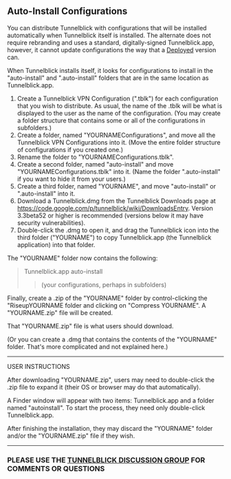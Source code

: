## Auto-Install Configurations ##
You can distribute Tunnelblick with configurations that will be installed automatically when Tunnelblick itself is installed. The alternate does not require rebranding and uses a standard, digitally-signed Tunnelblick.app, however, it cannot update configurations the way that a [Deployed](cCusDeployed.md) version can.

When Tunnelblick installs itself, it looks for configurations to install in the "auto-install" and ".auto-install" folders that are in the same location as Tunnelblick.app.

  1. Create a Tunnelblick VPN Configuration (".tblk") for each configuration that you wish to distribute. As usual, the name of the .tblk will be what is displayed to the user as the name of the configuration. (You may create a folder structure that contains some or all of the configurations in subfolders.)
  1. Create a folder, named "YOURNAMEConfigurations", and move all the Tunnelblick VPN Configurations into it. (Move the entire folder structure of configurations if you created one.)
  1. Rename the folder to "YOURNAMEConfigurations.tblk".
  1. Create a second folder, named "auto-install" and move "YOURNAMEConfigurations.tblk" into it. (Name the folder ".auto-install" if you want to hide it from your users.)
  1. Create a third folder, named "YOURNAME", and move "auto-install" or ".auto-install" into it.
  1. Download a Tunnelblick.dmg from the Tunnelblick Downloads page at https://code.google.com/p/tunnelblick/wiki/DownloadsEntry. Version 3.3beta52 or higher is recommended (versions below it may have security vulnerabilities).
  1. Double-click the .dmg to open it, and drag the Tunnelblick icon into the third folder ("YOURNAME") to copy Tunnelblick.app (the Tunnelblick application) into that folder.

The "YOURNAME" folder now contains the following:
> Tunnelblick.app
> auto-install
> > (your configurations, perhaps in subfolders)

Finally, create a .zip of the "YOURNAME" folder by control-clicking the "RiseupYOURNAME folder and clicking on "Compress YOURNAME". A "YOURNAME.zip" file will be created.

That "YOURNAME.zip" file is what users should download.

(Or you can create a .dmg that contains the contents of the "YOURNAME" folder. That's more complicated and not explained here.)


---


USER INSTRUCTIONS

After downloading "YOURNAME.zip", users may need to double-click the .zip file to expand it (their OS or browser may do that automatically).

A Finder window will appear with two items: Tunnelblick.app and a folder named "autoinstall". To start the process, they need only double-click Tunnelblick.app.

After finishing the installation, they may discard the "YOURNAME" folder and/or the "YOURNAME.zip" file if they wish.





---


### PLEASE USE THE [TUNNELBLICK DISCUSSION GROUP](https://groups.google.com/forum/#!forum/tunnelblick-discuss) FOR COMMENTS OR QUESTIONS